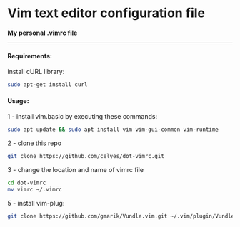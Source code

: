 # Vim text editor configuration file

**My personal .vimrc file**

<hr>

#### Requirements:

install cURL library:

```bash
sudo apt-get install curl
```

#### Usage:

1 - install vim.basic by executing these commands:
```bash
sudo apt update && sudo apt install vim vim-gui-common vim-runtime
```

2 - clone this repo
```bash
git clone https://github.com/celyes/dot-vimrc.git
```

3 - change the location and name of vimrc file
```bash
cd dot-vimrc 
mv vimrc ~/.vimrc
```
5 - install vim-plug:
```bash
git clone https://github.com/gmarik/Vundle.vim.git ~/.vim/plugin/Vundle.vim
```
